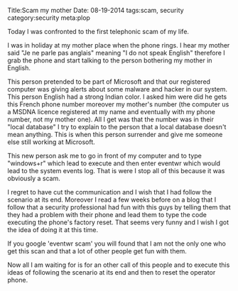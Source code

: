 Title:Scam my mother
Date: 08-19-2014
tags:scam, security
category:security
meta:plop

Today I was confronted to the first telephonic scam of my life.

I was in holiday at my mother place when the phone rings. I hear my mother said
"Je ne parle pas anglais" meaning "I do not speak English" therefore I grab the
phone and start talking to the person bothering my mother in English.

This person pretended to be part of Microsoft and that our registered computer
was giving alerts about some malware and hacker in our system. This person
English had a strong Indian color. I asked him were did he gets this French phone
number moreover my mother's number (the computer us a MSDNA licence registered at
my name and eventually with my phone number, not my mother one). All I get was
that the number was in their "local database" I try to explain to the person
that a local database doesn't mean anything. This is when this person surrender
and give me someone else still working at Microsoft.

This new person ask me to go in front of my computer and to type "windows+r"
which lead to execute and then enter eventwr which would lead to the system events
log. That is were I stop all of this because it was obviously a scam.

I regret to have cut the communication and I wish that I had follow the
scenario at its end. Moreover I read a few weeks before on a blog that I follow
that a security professional had fun with this guys by telling them that they
had a problem with their phone and lead them to type the code executing the
phone's factory reset. That seems very funny and I wish I got the idea of doing
it at this time.

If you google 'eventwr scam' you will found that I am not the only one who get
this scan and that a lot of other people get fun with them.

Now all I am waiting for is for an other call of this people and to execute this
ideas of following the scenario at its end and then to reset the operator phone.

